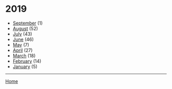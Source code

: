 # 2019

  * [September](./2019-09.md) (1)
  * [August](./2019-08.md) (52)
  * [July](./2019-07.md) (43)
  * [June](./2019-06.md) (46)
  * [May](./2019-05.md) (7)
  * [April](./2019-04.md) (27)
  * [March](./2019-03.md) (18)
  * [February](./2019-02.md) (14)
  * [January](./2019-01.md) (5)

----

[Home](../)
